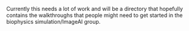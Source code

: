 Currently this needs a lot of work and will be a directory that hopefully contains the walkthroughs that people might need to get started in the biophysics simulation/ImageAI group.

